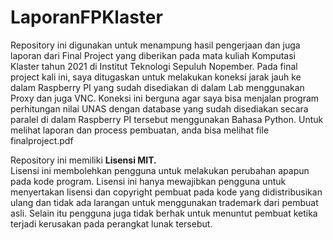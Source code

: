 # LaporanFPKlaster
Repository ini digunakan untuk menampung hasil pengerjaan dan juga laporan dari Final Project yang diberikan pada mata kuliah Komputasi Klaster tahun 2021 di Institut Teknologi Sepuluh Nopember. Pada final project kali ini, saya ditugaskan untuk melakukan koneksi jarak jauh ke dalam Raspberry PI yang sudah disediakan di dalam Lab menggunakan Proxy dan juga VNC. Koneksi ini berguna agar saya bisa menjalan program perhitungan nilai UNAS dengan database yang sudah disediakan secara paralel di dalam Raspberry PI tersebut menggunakan Bahasa Python. Untuk melihat laporan dan process pembuatan, anda bisa melihat file finalproject.pdf

Repository ini memiliki **Lisensi MIT.**      
Lisensi ini membolehkan pengguna untuk melakukan perubahan apapun pada kode program. Lisensi ini hanya mewajibkan pengguna untuk menyertakan lisensi dan copyright pembuat pada kode yang didistribusikan ulang dan tidak ada larangan untuk menggunakan trademark dari pembuat asli. Selain itu pengguna juga tidak berhak untuk menuntut pembuat ketika terjadi kerusakan pada perangkat lunak tersebut.

